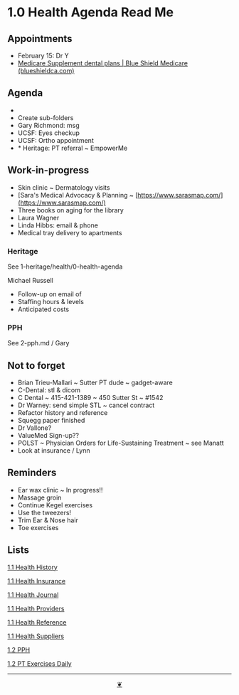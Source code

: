 # 1.0 Health Agenda Read Me

## Appointments

* February 15: Dr Y
* [Medicare Supplement dental plans | Blue Shield Medicare (blueshieldca.com)](https://www.blueshieldca.com/en/medicare/medicare-plan-types/dental/medicare-supplement-dental)

## Agenda

*   
* Create sub-folders
* Gary Richmond: msg
* UCSF: Eyes checkup
* UCSF: Ortho appointment
* \* Heritage: PT referral ~ EmpowerMe

## Work-in-progress

* Skin clinic ~ Dermatology visits
* \[Sara's Medical Advocacy & Planning ~ [https://www.sarasmap.com/](https://www.sarasmap.com/)
* Three books on aging for the library
* Laura Wagner
* Linda Hibbs: email & phone
* Medical tray delivery to apartments

### Heritage

See 1-heritage/health/0-health-agenda

Michael Russell

* Follow-up on email of
* Staffing hours & levels
* Anticipated costs

### PPH

See 2-pph.md / Gary

## Not to forget

* Brian Trieu-Mallari ~ Sutter PT dude ~ gadget-aware
* C-Dental: stl & dicom
* C Dental ~ 415-421-1389 ~ 450 Sutter St ~ #1542
* Dr Warney: send simple STL ~ cancel contract
* Refactor history and reference
* Squegg paper finished
* Dr Vallone?
* ValueMed Sign-up??
* POLST ~ Physician Orders for Life-Sustaining Treatment ~ see Manatt
* Look at insurance / Lynn

## Reminders

* Ear wax clinic ~ In progress!!
* Massage groin
* Continue Kegel exercises
* Use the tweezers!
* Trim Ear & Nose hair
* Toe exercises

## Lists

<a href="" onclick="parent.location.hash=&quot;https://api.github.com/repos/theo-armour/agenda/contents/1-health/1-health-history.md&quot;">1.1 Health History</a>

<a href="" onclick="parent.location.hash=&quot;https://api.github.com/repos/theo-armour/agenda/contents/1-health/1-health-insurance.md&quot;">1.1 Health Insurance</a>

<a href="" onclick="parent.location.hash=&quot;https://api.github.com/repos/theo-armour/agenda/contents/1-health/1-health-journal.md&quot;">1.1 Health Journal</a>

<a href="" onclick="parent.location.hash=&quot;https://api.github.com/repos/theo-armour/agenda/contents/1-health/1-health-providers.md&quot;">1.1 Health Providers</a>

<a href="" onclick="parent.location.hash=&quot;https://api.github.com/repos/theo-armour/agenda/contents/1-health/1-health-reference.md&quot;">1.1 Health Reference</a>

<a href="" onclick="parent.location.hash=&quot;https://api.github.com/repos/theo-armour/agenda/contents/1-health/1-health-suppliers.md&quot;">1.1 Health Suppliers</a>

<a href="" onclick="parent.location.hash=&quot;https://api.github.com/repos/theo-armour/agenda/contents/1-health/2-pph.md&quot;">1.2 PPH</a>

<a href="" onclick="parent.location.hash=&quot;https://api.github.com/repos/theo-armour/agenda/contents/1-health/2-pt-exercise-routines-daily.md&quot;">1.2 PT Exercises Daily</a>

***

<center title="Hello! Click me to go up to the top"><a class="aDingbat" href="javascript:window.scrollTo(0,0);">❦</a></center>